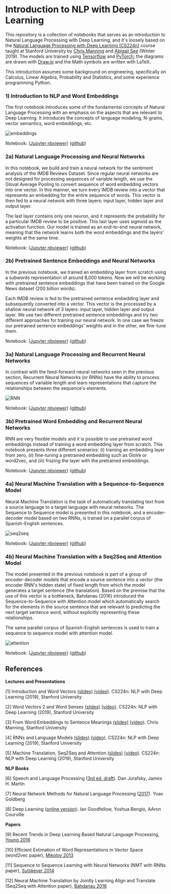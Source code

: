 Introduction to NLP with Deep Learning
======================================

This repository is a collection of notebooks that serves as an introduction to Natural Language Processing with Deep Learning, and it's loosely based on the [Natural Language Processing with Deep Learning (CS224n)](http://web.stanford.edu/class/cs224n/) course taught at Stanford University by [Chris Manning](https://nlp.stanford.edu/~manning/) and [Abigail See](https://cs.stanford.edu/people/abisee/) (Winter 2019). The models are trained using [Tensorflow](https://www.tensorflow.org/) and [PyTorch](https://pytorch.org/); the diagrams are drawn with [Draw.io](https://www.draw.io/) and the Math symbols are written with LaTeX.

This introduction assumes some background on engineering, specifically on Calculus, Linear Algebra, Probability and Statistics, and some experience programming Python.

### 1) Introduction to NLP and Word Embeddings

The first notebook introduces some of the fundamental concepts of Natural Language Processing with an emphasis on the aspects that are relevant to Deep Learning. It introduces the concepts of language modeling, N-grams, vector semantics, word embeddings, etc.

<img src="https://user-images.githubusercontent.com/114733/83787424-c546a000-a661-11ea-8f87-b334612f800e.jpg" title="embeddings" />

Notebook:
([Jupyter nbviewer](https://nbviewer.jupyter.org/github/ccarpenterg/introNLP/blob/master/01a_intro_NLP_and_word_embeddings.ipynb))
([github](https://github.com/ccarpenterg/introNLP/blob/master/01a_intro_NLP_and_word_embeddings.ipynb))

### 2a) Natural Language Processing and Neural Networks

In this notebook, we build and train a neural network for the sentiment analysis of the IMDB Reviews Dataset. Since regular neural networks are not designed for processing sequences of variable length, we use the Gloval Average Pooling to convert sequence of word embedding vectors into one vector. In this manner, we turn every IMDB review into a vector that represents an embedding for the entire sequence of words. This vector is then fed to a neural network with three layers: input layer, hidden layer and output layer.

The last layer contains only one neuron, and it represents the probability for a particular IMDB review to be positive. This last layer uses sigmoid as the activation function. Our model is trained as an end-to-end neural network, meaning that the network learns both the word embeddings and the layers' weights at the same time.

Notebook:
([Jupyter nbviewer](https://nbviewer.jupyter.org/github/ccarpenterg/introNLP/blob/master/02a_NLP_and_neural_networks.ipynb))
([github](https://github.com/ccarpenterg/introNLP/blob/master/02a_NLP_and_neural_networks.ipynb))

### 2b) Pretrained Sentence Embeddings and Neural Networks

In the previous notebook, we trained an embedding layer from scratch using a subwords representation of around 8,000 tokens. Now we will be working with pretrained sentence embeddings that have been trained on the Google News dataset (200 billion words).

Each IMDB review is fed to the pretrained sentence embedding layer and subsequently converted into a vector. This vector is the processed by a shallow neural network of 3 layers: input layer, hidden layer and output layer. We use two different pretrained sentence embeddings and try two different approaches for training our neural network. In one case we freeze our pretrained sentence embeddings' weights and in the other, we fine-tune them.

Notebook:
([Jupyter nbviewer](https://nbviewer.jupyter.org/github/ccarpenterg/introNLP/blob/master/02b_NLP_and_neural_networks.ipynb))
([github](https://github.com/ccarpenterg/introNLP/blob/master/02b_NLP_and_neural_networks.ipynb))

### 3a) Natural Language Processing and Recurrent Neural Networks

In contrast with the feed-forward neural networks seen in the previous section, Recurrent Neural Networks (or RNNs) have the ability to process sequences of variable length and learn representations that capture the relationships between the sequence's elements.

<img src="https://user-images.githubusercontent.com/114733/78505113-3c81b580-773f-11ea-8a97-088fd306bdc4.jpg" title="RNN" />

Notebook:
([Jupyter nbviewer](https://nbviewer.jupyter.org/github/ccarpenterg/introNLP/blob/master/03a_NLP_and_recurrent_neural_networks.ipynb))
([github](https://github.com/ccarpenterg/introNLP/blob/master/03a_NLP_and_recurrent_neural_networks.ipynb))

### 3b) Pretrained Word Embedding and Recurrent Neural Networks

RNN are very flexible models and it is possible to use pretrained word embeddings instead of training a word embedding layer from scratch. This notebook presents three different scenarios: (i) training an embedding layer from zero, (ii) fine-tuning a pretrained embedding such as GloVe or word2vec, and (iii) frozing the layer with the pretrained embeddings.

Notebook:
([Jupyter nbviewer](https://nbviewer.jupyter.org/github/ccarpenterg/introNLP/blob/master/03b_NLP_and_recurrent_neural_networks.ipynb))
([github](https://github.com/ccarpenterg/introNLP/blob/master/03b_NLP_and_recurrent_neural_networks.ipynb))

### 4a) Neural Machine Translation with a Sequence-to-Sequence Model

Neural Machine Translation is the task of automatically translating text from a source language to a target language with neural networks. The Sequence to Sequence model is presented in this notebook, and a encoder-decoder model based on two RNNs, is trained on a parallel corpus of Spanish-English sentences.

<img src="https://user-images.githubusercontent.com/114733/79812038-af954980-8345-11ea-8f96-8a527fe3e029.jpg" title="seq2seq" />

Notebook:
([Jupyter nbviewer](https://nbviewer.jupyter.org/github/ccarpenterg/introNLP/blob/master/04a_NLP_and_sequence_to_sequence_RNNs.ipynb))
([github](https://github.com/ccarpenterg/introNLP/blob/master/04a_NLP_and_sequence_to_sequence_RNNs.ipynb))

### 4b) Neural Machine Translation with a Seq2Seq and Attention Model

The model presented in the previous notebook is part of a group of encoder-decoder models that encode a source sentence into a vector (the encoder RNN's hidden state) of fixed length from which the model generates a target sentence (the translation). Based on the premise that the use of this vector is a bottleneck, Bahdanau (2016) introduced the Sequence-to-Sequence with Attention model which automatically search for the elements in the source sentence that are relevant to predicting the next target sentence word, without explicitly representing these relationships.

The same parallel corpus of Spanish-English sentences is used to train a sequence to sequence model with attention model.

<img src="https://user-images.githubusercontent.com/114733/80148688-6b8f8800-8583-11ea-84f3-fb1d464bcebf.jpg" title="attention" />

Notebook: ([Jupyter nbviewer](https://nbviewer.jupyter.org/github/ccarpenterg/introNLP/blob/master/04b_NLP_and_sequence_to_sequence_RNNs.ipynb)) ([github](https://github.com/ccarpenterg/introNLP/blob/master/04b_NLP_and_sequence_to_sequence_RNNs.ipynb))

## References

**Lectures and Presentations**

[1] Introduction and Word Vectors [(slides)](https://web.stanford.edu/class/archive/cs/cs224n/cs224n.1194/slides/cs224n-2019-lecture01-wordvecs1.pdf) [(video)](https://youtu.be/8rXD5-xhemo). CS224n: NLP with Deep Learning (2019), Stanford University

[2] Word Vectors 2 and Word Senses [(slides)](https://web.stanford.edu/class/archive/cs/cs224n/cs224n.1194/slides/cs224n-2019-lecture02-wordvecs2.pdf) [(video)](https://web.stanford.edu/class/archive/cs/cs224n/cs224n.1194/readings/cs224n-2019-notes02-wordvecs2.pdf). CS224n: NLP with Deep Learning (2019), Stanford University

[3] From Word Embeddings to Sentence Meanings [(slides)](https://simons.berkeley.edu/sites/default/files/docs/6449/christophermanning.pdf) [(video)](https://www.youtube.com/watch?v=nFCxTtBqF5U). Chris Manning, Stanford University

[4] RNNs and Language Models [(slides)](http://web.stanford.edu/class/cs224n/slides/cs224n-2020-lecture06-rnnlm.pdf) [(video)](https://youtu.be/iWea12EAu6U). CS224n: NLP with Deep Learning (2019), Stanford University

[5] Machine Translation, Seq2Seq and Attention [(slides)](https://web.stanford.edu/class/archive/cs/cs224n/cs224n.1194/slides/cs224n-2019-lecture08-nmt.pdf) [(video)](https://youtu.be/XXtpJxZBa2c). CS224n: NLP with Deep Learning (2019), Stanford University

**NLP Books**

[6] Speech and Language Processing ([3rd ed. draft](https://web.stanford.edu/~jurafsky/slp3/)). Dan Jurafsky, James H. Martin

[7] Neural Network Methods for Natural Language Processing ([2017](http://u.cs.biu.ac.il/~yogo/nnlp.pdf)). Yoav Goldberg

[8] Deep Learning ([online version](https://www.deeplearningbook.org/)). Ian Goodfellow, Yoshua Bengio, AAron Courville

**Papers**

[9] Recent Trends in Deep Learning Based Natural Language Processing, [Young 2018](https://arxiv.org/pdf/1708.02709.pdf)

[10] Efficient Estimation of Word Representations in Vector Space (word2vec paper), [Mikolov 2013](https://arxiv.org/pdf/1301.3781.pdf)

[11] Sequence to Sequence Learning with Neural Networks (NMT with RNNs paper), [Sutskever 2014](https://arxiv.org/pdf/1409.3215.pdf)

[12] Neural Machine Translation by Jointly Learning Align and Translate (Seq2Seq with Attention paper), [Bahdanau 2016](https://arxiv.org/pdf/1409.0473.pdf)
